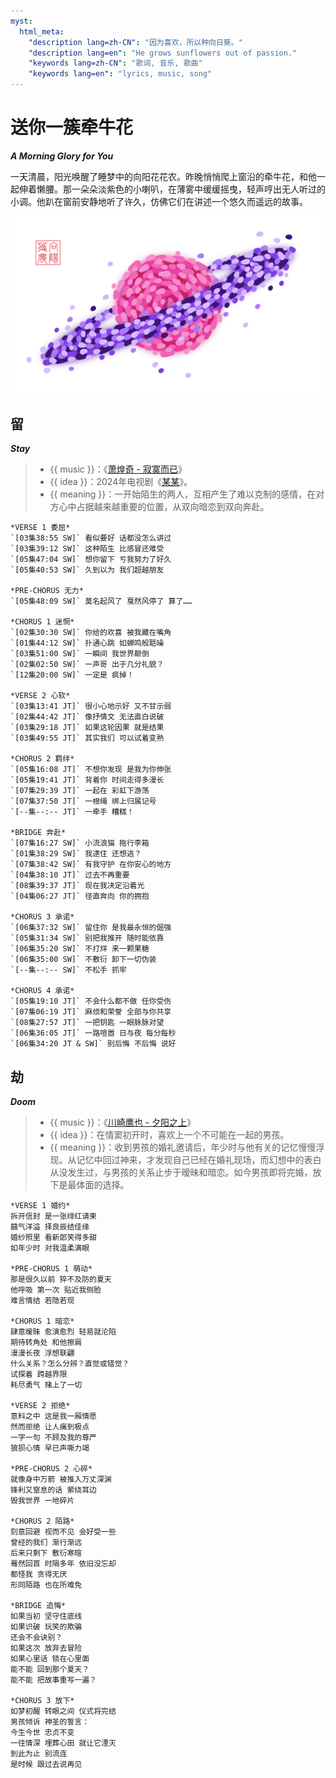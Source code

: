 ```yaml
---
myst:
  html_meta:
    "description lang=zh-CN": "因为喜欢，所以种向日葵。"
    "description lang=en": "He grows sunflowers out of passion."
    "keywords lang=zh-CN": "歌词, 音乐, 歌曲"
    "keywords lang=en": "lyrics, music, song"
---
```


<!-- Created by 向阳花花农 (The Sunflorist) on 2024-11-22. -->
<!-- The Sunflorist's Shangri-La © 2024 by The Sunflorist is licensed under CC BY-NC-SA 4.0, all rights reserved. -->

# 送你一簇牵牛花

***A Morning Glory for You***

一天清晨，阳光唤醒了睡梦中的向阳花花农。昨晚悄悄爬上窗沿的牵牛花，和他一起伸着懒腰。那一朵朵淡紫色的小喇叭，在薄雾中缓缓摇曳，轻声哼出无人听过的小调。他趴在窗前安静地听了许久，仿佛它们在讲述一个悠久而遥远的故事。

![Saturn](/_images/saturn.png)

## 留

***Stay***

<!-- 广州 2024-09-17 -->

> - {{ music }}：《[萧煌奇 - 寂寞而已](https://music.163.com/song?id=2619098561)》
> - {{ idea }}：2024年电视剧《[某某](https://www.imdb.com/title/tt33098983)》。
> - {{ meaning }}：一开始陌生的两人，互相产生了难以克制的感情，在对方心中占据越来越重要的位置，从双向暗恋到双向奔赴。

```{line-block}
*VERSE 1 委屈*
`[03集38:55 SW]` 看似要好 话都没怎么讲过
`[03集39:12 SW]` 这种陌生 比感冒还难受
`[05集47:04 SW]` 想你留下 亏我努力了好久
`[05集40:53 SW]` 久到以为 我们超越朋友

*PRE-CHORUS 无力*
`[05集48:09 SW]` 莫名起风了 戛然风停了 算了……

*CHORUS 1 迷惘*
`[02集30:30 SW]` 你给的欢喜 被我藏在嘴角
`[01集44:12 SW]` 扑通心跳 如蝉鸣般聒噪
`[03集51:00 SW]` 一瞬间 我世界颠倒
`[02集02:50 SW]` 一声哥 出于几分礼貌？
`[12集20:00 SW]` 一定是 疯掉！

*VERSE 2 心软*
`[03集13:41 JT]` 很小心地示好 又不甘示弱
`[02集44:42 JT]` 像抒情文 无法直白说破
`[03集29:18 JT]` 如果这轮因果 就是结果
`[03集49:55 JT]` 其实我们 可以试着变熟

*CHORUS 2 羁绊*
`[05集16:08 JT]` 不想你发现 是我为你伸张
`[05集19:41 JT]` 背着你 时间走得多漫长
`[07集29:39 JT]` 一起在 彩虹下游荡
`[07集37:50 JT]` 一根绳 绑上归属记号
`[--集--:-- JT]` 一牵手 糟糕！

*BRIDGE 奔赴*
`[07集16:27 SW]` 小流浪猫 拖行李箱
`[01集38:29 SW]` 我逮住 还想逃？
`[07集38:42 SW]` 有我守护 在你安心的地方
`[04集38:10 JT]` 过去不再重要
`[08集39:37 JT]` 现在我决定沿着光
`[04集06:27 JT]` 径直奔向 你的拥抱

*CHORUS 3 承诺*
`[06集37:32 SW]` 留住你 是我最永恒的倔强
`[05集31:34 SW]` 别把我推开 随时能依靠
`[06集35:20 SW]` 不打烊 来一颗果糖
`[06集35:00 SW]` 不敷衍 卸下一切伪装
`[--集--:-- SW]` 不松手 抓牢

*CHORUS 4 承诺*
`[05集19:10 JT]` 不会什么都不做 任你受伤
`[07集06:19 JT]` 麻烦和荣誉 全部与你共享
`[08集27:57 JT]` 一把钥匙 一眼脉脉对望
`[06集36:05 JT]` 一路喧嚣 日与夜 每分每秒
`[06集34:20 JT & SW]` 别后悔 不后悔 说好
```

## 劫

***Doom***

<!-- 广州 2024-09-25 -->

> - {{ music }}：《[川崎鹰也 - 夕阳之上](https://music.163.com/song?id=2603686865)》
> - {{ idea }}：在情窦初开时，喜欢上一个不可能在一起的男孩。
> - {{ meaning }}：收到男孩的婚礼邀请后，年少时与他有关的记忆慢慢浮现。从记忆中回过神来，才发现自己已经在婚礼现场，而幻想中的表白从没发生过，与男孩的关系止步于暧昧和暗恋。如今男孩即将完婚，放下是最体面的选择。

```{line-block}
*VERSE 1 婚约*
拆开信封 是一张绯红请柬
囍气洋溢 择良辰结佳缘
婚纱照里 看新郎笑得多甜
如年少时 对我温柔满眼

*PRE-CHORUS 1 萌动*
那是很久以前 猝不及防的夏天
他呼吸 第一次 贴近我侧脸
难言情结 若隐若现

*CHORUS 1 暗恋*
肆意暧昧 愈演愈烈 轻易就沦陷
期待转角处 和他擦肩
漫漫长夜 浮想联翩
什么关系？怎么分辨？直觉或错觉？
试探着 跨越界限
耗尽勇气 赌上了一切

*VERSE 2 拒绝*
意料之中 这是我一厢情愿
然而拒绝 让人痛到极点
一字一句 不顾及我的尊严
狼狈心情 早已声嘶力竭

*PRE-CHORUS 2 心碎*
就像身中万箭 被推入万丈深渊
锋利又窒息的话 萦绕耳边
毁我世界 一地碎片

*CHORUS 2 陌路*
刻意回避 视而不见 会好受一些
曾经的我们 渐行渐远
后来只剩下 敷衍寒暄
蓦然回首 时隔多年 依旧没忘却
都怪我 贪得无厌
形同陌路 也在所难免

*BRIDGE 追悔*
如果当初 坚守住底线
如果识破 玩笑的欺骗
还会不会诀别？
如果这次 放弃去冒险
如果心里话 锁在心里面
能不能 回到那个夏天？
能不能 把故事重写一遍？

*CHORUS 3 放下*
如梦初醒 转眼之间 仪式将完结
男孩倾诉 神圣的誓言：
今生今世 忠贞不变
一往情深 埋葬心田 就让它湮灭
到此为止 别流连
是时候 跟过去说再见
```
